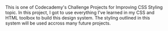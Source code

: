This is one of Codecademy's Challenge Projects for Improving CSS Styling topic. In this project, I got to use everything I've learned in my CSS and HTML toolbox to build this design system. The styling outlined in this system will be used accross many future projects.